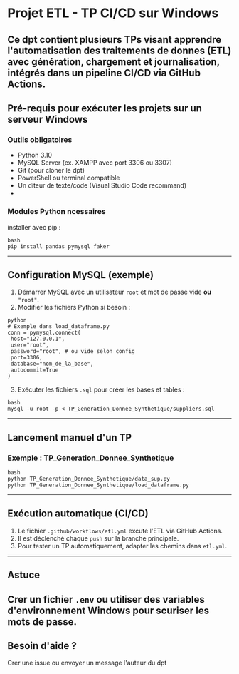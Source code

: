 # Projet ETL - TP CI/CD sur Windows

Ce dpt contient plusieurs TPs visant apprendre l'automatisation des traitements de donnes (ETL) avec
génération, chargement et journalisation, intégrés dans un pipeline CI/CD via GitHub Actions.
---

## Pré-requis pour exécuter les projets sur un serveur **Windows**

### Outils obligatoires

- Python 3.10
- MySQL Server (ex. XAMPP avec port 3306 ou 3307)
- Git (pour cloner le dpt)
- PowerShell ou terminal compatible
- Un diteur de texte/code (Visual Studio Code recommand)
- 
### Modules Python ncessaires

 installer avec pip :
 
```
bash
pip install pandas pymysql faker

```
---
## Configuration MySQL (exemple)
1. Démarrer MySQL avec un utilisateur `root` et mot de passe vide **ou** `"root"`.
2. Modifier les fichiers Python si besoin :
   
```
python
# Exemple dans load_dataframe.py
conn = pymysql.connect(
 host="127.0.0.1",
 user="root",
 password="root", # ou vide selon config
 port=3306,
 database="nom_de_la_base",
 autocommit=True
)
```
3. Exécuter les fichiers `.sql` pour créer les bases et tables :
```
bash
mysql -u root -p < TP_Generation_Donnee_Synthetique/suppliers.sql
```
---
## Lancement manuel d'un TP

### Exemple : TP_Generation_Donnee_Synthetique

```
bash
python TP_Generation_Donnee_Synthetique/data_sup.py
python TP_Generation_Donnee_Synthetique/load_dataframe.py
```
---
## Exécution automatique (CI/CD)

1. Le fichier `.github/workflows/etl.yml` excute l'ETL via GitHub Actions.
2. Il est déclenché chaque `push` sur la branche principale.
3. Pour tester un TP automatiquement, adapter les chemins dans `etl.yml`.
---
## Astuce

Crer un fichier `.env` ou utiliser des variables d'environnement Windows pour scuriser les mots de passe.
---
## Besoin d'aide ?

Crer une issue ou envoyer un message l'auteur du dpt
